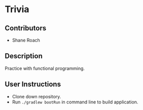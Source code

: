 # Trivia

## Contributors

- Shane Roach


## Description

Practice with functional programming. 

## User Instructions
- Clone down repository.
- Run `./gradlew bootRun` in command line to build application.

